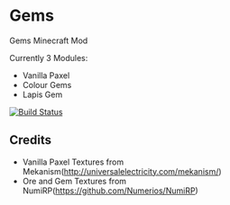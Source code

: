 Gems
========

Gems Minecraft Mod

Currently 3 Modules:
* Vanilla Paxel
* Colour Gems
* Lapis Gem

[![Build Status](https://travis-ci.org/ictrobot/Gems.png?branch=master)](https://travis-ci.org/ictrobot/Gems)

Credits
--------
* Vanilla Paxel Textures from Mekanism(http://universalelectricity.com/mekanism/)
* Ore and Gem Textures from NumiRP(https://github.com/Numerios/NumiRP)
